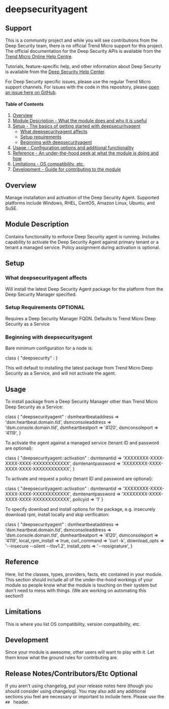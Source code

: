 # deepsecurityagent

## Support

This is a community project and while you will see contributions from the Deep Security team, there is no official Trend Micro support for this project. The official documentation for the Deep Security APIs is available from the [Trend Micro Online Help Centre](http://docs.trendmicro.com/en-us/enterprise/deep-security.aspx).

Tutorials, feature-specific help, and other information about Deep Security is available from the [Deep Security Help Center](https://help.deepsecurity.trendmicro.com/Welcome.html).

For Deep Security specific issues, please use the regular Trend Micro support channels. For issues with the code in this repository, please [open an issue here on GitHub](https://github.com/deep-security/puppet/issues).

#### Table of Contents

1. [Overview](#overview)
2. [Module Description - What the module does and why it is useful](#module-description)
3. [Setup - The basics of getting started with deepsecurityagent](#setup)
    * [What deepsecurityagent affects](#what-deepsecurityagent-affects)
    * [Setup requirements](#setup-requirements)
    * [Beginning with deepsecurityagent](#beginning-with-deepsecurityagent)
4. [Usage - Configuration options and additional functionality](#usage)
5. [Reference - An under-the-hood peek at what the module is doing and how](#reference)
5. [Limitations - OS compatibility, etc.](#limitations)
6. [Development - Guide for contributing to the module](#development)

## Overview

Manage installation and activation of the Deep Security Agent. Supported platforms include Windows, RHEL, CentOS, Amazon Linux, Ubuntu, and SuSE.

## Module Description

Contains functionality to enforce Deep Security agent is running. Includes capability to activate the Deep Security Agent against primary tenant or a tenant a managed service. Policy assignment during activation is optional.

## Setup

### What deepsecurityagent affects

Will install the latest Deep Security Agent package for the platform from the Deep Security Manager specified.
### Setup Requirements **OPTIONAL**

Requires a Deep Security Manager FQDN. Defaults to Trend Micro Deep Security as a Service

### Beginning with deepsecurityagent

Bare minimum configuration for a node is:

class { "deepsecurity" : }

This will default to installing the latest package from Trend Micro Deep Security as a Service, and will not activate the agent.

## Usage

To install package from a Deep Security Manager other than Trend Micro Deep Security as a Service:

class { "deepsecurityagent" :
        dsmheartbeataddress => 'dsm.heartbeat.domain.tld',
        dsmconsoleaddress => 'dsm.console.domain.tld',
        dsmheartbeatport => '4120',
        dsmconsoleport => '4119',
}

To activate the agent against a managed service (tenant ID and password are optional):

class { "deepsecurityagent::activation" :
        dsmtenantid => 'XXXXXXXX-XXXX-XXXX-XXXX-XXXXXXXXXXXX',
        dsmtenantpassword => 'XXXXXXXX-XXXX-XXXX-XXXX-XXXXXXXXXXXX',
}

To activate and request a policy (tenant ID and password are optional):

class { "deepsecurityagent::activation" :
        dsmtenantid => 'XXXXXXXX-XXXX-XXXX-XXXX-XXXXXXXXXXXX',
        dsmtenantpassword => 'XXXXXXXX-XXXX-XXXX-XXXX-XXXXXXXXXXXX',
        policyid => '1'
}

To specify download and install options for the package, e.g. insecurely download rpm, install locally and skip verification:

class { "deepsecurityagent" :
        dsmheartbeataddress => 'dsm.heartbeat.domain.tld',
        dsmconsoleaddress => 'dsm.console.domain.tld',
        dsmheartbeatport => '4120',
        dsmconsoleport => '4119',
        local_rpm_install => true,
        curl_command => 'curl -k',
        download_opts => '--insecure --silent --tlsv1.2',
        install_opts => '--nosignature',
}


## Reference

Here, list the classes, types, providers, facts, etc contained in your module.
This section should include all of the under-the-hood workings of your module so
people know what the module is touching on their system but don't need to mess
with things. (We are working on automating this section!)

## Limitations

This is where you list OS compatibility, version compatibility, etc.

## Development

Since your module is awesome, other users will want to play with it. Let them
know what the ground rules for contributing are.

## Release Notes/Contributors/Etc **Optional**

If you aren't using changelog, put your release notes here (though you should
consider using changelog). You may also add any additional sections you feel are
necessary or important to include here. Please use the `## ` header.
